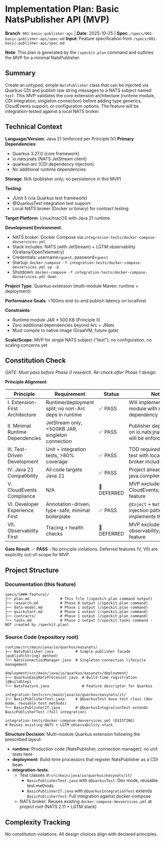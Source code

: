 # Implementation Plan: Basic NatsPublisher API (MVP)

**Branch**: `001-basic-publisher-api` | **Date**: 2025-10-25 | **Spec**: `/specs/001-basic-publisher-api/spec.md`
**Input**: Feature specification from `/specs/001-basic-publisher-api/spec.md`

**Note**: This plan is generated by the `/speckit.plan` command and outlines the MVP for a minimal NatsPublisher.

## Summary

Create an untyped, simple `NatsPublisher` class that can be injected via Quarkus CDI and publish raw string messages to a NATS subject named `test`. This MVP validates the core extension architecture (runtime module, CDI integration, singleton connection) before adding type generics, CloudEvents support, or configuration options. The feature will be integration-tested against a local NATS broker.

## Technical Context

**Language/Version**: Java 21 (enforced per Principle IV)
**Primary Dependencies**:
  - Quarkus 3.27.0 (core framework)
  - io.nats:jnats (NATS JetStream client)
  - quarkus-arc (CDI dependency injection)
  - No additional runtime dependencies

**Storage**: N/A (publisher only; no persistence in this MVP)

**Testing**:
  - JUnit 5 (via Quarkus test framework)
  - @QuarkusTest integration test support
  - Local NATS broker (Docker or binary) for contract testing

**Target Platform**: Linux/macOS with Java 21 runtime

**Development Environment**:
  - NATS broker: Docker Compose via `integration-tests/docker-compose-devservices.yml`
  - Stack includes: NATS (with JetStream) + LGTM observability (Grafana/OpenTelemetry)
  - Credentials: username=`guest`, password=`guest`
  - Startup: `docker-compose -f integration-tests/docker-compose-devservices.yml up -d`
  - Shutdown: `docker-compose -f integration-tests/docker-compose-devservices.yml down`

**Project Type**: Quarkus extension (multi-module Maven: runtime + deployment)

**Performance Goals**: <100ms end-to-end publish latency on localhost

**Constraints**:
  - Runtime module JAR ≤ 500 KB (Principle II)
  - Zero additional dependencies beyond Arc + JNats
  - Must compile to native image (GraalVM, future gate)

**Scale/Scope**: MVP for single NATS subject ("test"); no configuration, no scaling concerns yet

## Constitution Check

*GATE: Must pass before Phase 0 research. Re-check after Phase 1 design.*

**Principle Alignment**:

| Principle | Requirement | Status | Notes |
|-----------|-------------|--------|-------|
| I. Extension-First Architecture | Runtime/deployment split; no non-Arc deps in runtime | ✅ PASS | Will implement in runtime module with minimal Arc dependency |
| II. Minimal Runtime Dependencies | JetStream only, <500KB JAR, singleton connection | ✅ PASS | Publisher depends only on io.nats:jnats; singleton will be enforced |
| III. Test-Driven Development | Unit + integration tests, >80% coverage | ✅ PASS | TDD required; contract test with local NATS broker included |
| IV. Java 21 Compatibility | All code targets Java 21 | ✅ PASS | Project already enforces java.compiler.release=21 |
| V. CloudEvents Compliance | N/A | 🔄 DEFERRED | MVP excludes CloudEvents; future feature |
| VI. Developer Experience First | Annotation-driven, type-safe, minimal boilerplate | ✅ PASS | `@Inject` + `NatsPublisher` injection pattern implements this MVP |
| VII. Observability First | Tracing + health checks | 🔄 DEFERRED | MVP excludes observability; future feature |

**Gate Result**: ✅ **PASS** - No principle violations. Deferred features (V, VII) are explicitly out-of-scope for MVP.

## Project Structure

### Documentation (this feature)

```text
specs/[###-feature]/
├── plan.md              # This file (/speckit.plan command output)
├── research.md          # Phase 0 output (/speckit.plan command)
├── data-model.md        # Phase 1 output (/speckit.plan command)
├── quickstart.md        # Phase 1 output (/speckit.plan command)
├── contracts/           # Phase 1 output (/speckit.plan command)
└── tasks.md             # Phase 2 output (/speckit.tasks command - NOT created by /speckit.plan)
```

### Source Code (repository root)

```text
runtime/src/main/java/io/quarkus/easynats/
├── NatsPublisher.java          # Simple publisher facade (publish(String) method)
└── NatsConnectionManager.java  # Singleton connection lifecycle management

deployment/src/main/java/io/quarkus/easynats/deployment/
├── QuarkusEasyNatsProcessor.java  # Build-time registration (@BuildStep)
└── NatsFeature.java               # Feature descriptor for Quarkus

integration-tests/src/main/java/io/quarkus/easynats/it/
├── BasicPublisherTest.java     # @QuarkusTest base test class (dev mode, reusable test methods)
└── BasicPublisherIT.java       # @QuarkusIntegrationTest extends BasicPublisherTest (full integration)

integration-tests/docker-compose-devservices.yml (EXISTING)
# Reuses existing NATS + LGTM observability stack
```

**Structure Decision**: Multi-module Quarkus extension following the prescribed layout:
- **runtime**: Production code (NatsPublisher, connection manager); no unit tests here
- **deployment**: Build-time processors that register NatsPublisher as a CDI bean
- **integration-tests**:
  - Test classes in `src/main/java/io/quarkus/easynats/it/`
    - `BasicPublisherTest.java` with `@QuarkusTest`: Dev mode, reusable test methods
    - `BasicPublisherIT.java` with `@QuarkusIntegrationTest` extends `BasicPublisherTest`: Full integration against docker-compose
  - NATS broker: Reuses existing `docker-compose-devservices.yml` at project root (NATS 2.11 + LGTM stack)

## Complexity Tracking

No constitution violations. All design choices align with declared principles.
